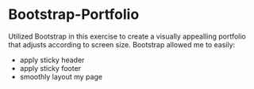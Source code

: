 # Bootstrap-Portfolio

Utilized  Bootstrap in this exercise to create a visually appealling portfolio that adjusts according to screen size.
Bootstrap allowed me to easily:
- apply sticky header
- apply sticky footer
- smoothly layout my page
